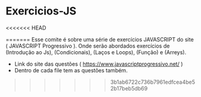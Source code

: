 # Exercicios-JS
<<<<<<< HEAD
 
=======
Esse comite é sobre uma série de exercícios JAVASCRIPT do site ( JAVASCRIPT Progressivo ). Onde serão abordados exercícios de  (Introdução ao Js), (Condicionais), (Laços e Loops), (Função) e (Arreys).


- Link do site das questões (  https://www.javascriptprogressivo.net/ ) 
- Dentro de cada file tem as questões também.

>>>>>>> 3b1ab6722c736b7961edfcea4be52b17beb5db69
